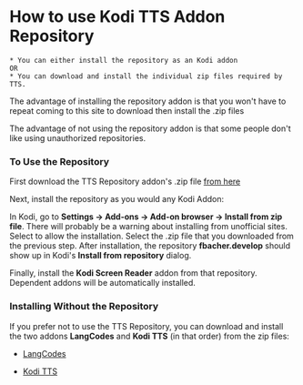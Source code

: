 # How to use Kodi TTS Addon Repository


    * You can either install the repository as an Kodi addon
    OR 
    * You can download and install the individual zip files required by TTS.

The advantage of installing the repository addon is that you won't have to repeat coming to this 
site to download then install the .zip files

The advantage of not using the repository addon is that some people don't like 
using unauthorized repositories.

### To Use the Repository

First download the TTS Repository addon's .zip file 
[from here](./repo/zips/repo.fbacher/repo.fbacher-1.0.0.zip)
 
Next, install the repository as you would any Kodi Addon:

In Kodi, go to **Settings -> Add-ons -> Add-on browser -> Install from zip file**.
There will probably be a warning about installing from unofficial sites. Select to
allow the installation. Select the .zip file that you downloaded from the previous step.
After installation, the repository **fbacher.develop** should show up in Kodi's 
**Install from repository** dialog.

Finally, install the **Kodi Screen Reader** addon from that repository. Dependent addons will be automatically
installed.

### Installing Without the Repository

If you prefer not to use the TTS Repository, you can download and install the two addons
**LangCodes** and **Kodi TTS** (in that order) from the zip files:

  * [LangCodes](./repo/zips/script.module.langcodes/script.module.langcodes-3.4.0~alpha.zip)

  * [Kodi TTS](./repo/zips/service.kodi.tts/service.kodi.tts-2.0.7~alpha.zip)
